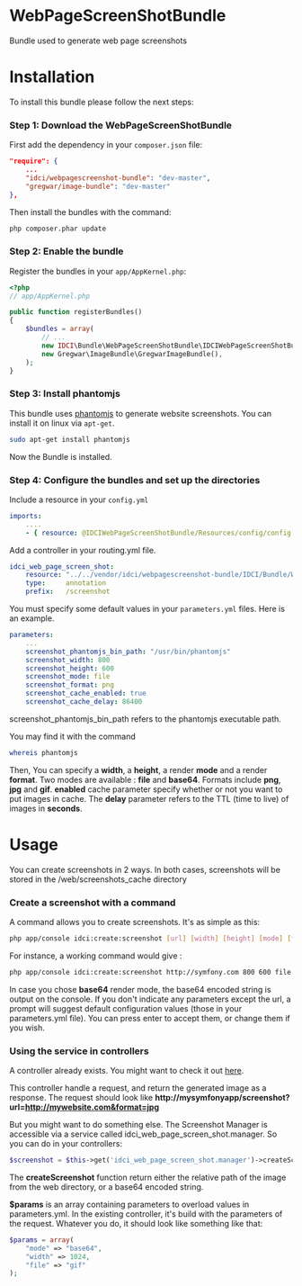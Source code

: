 WebPageScreenShotBundle
=======================

Bundle used to generate web page screenshots

Installation
============

To install this bundle please follow the next steps:

### Step 1: Download the WebPageScreenShotBundle

First add the dependency in your `composer.json` file:

```json
"require": {
    ...
    "idci/webpagescreenshot-bundle": "dev-master",
    "gregwar/image-bundle": "dev-master"
},
```

Then install the bundles with the command:

```sh
php composer.phar update
```

### Step 2: Enable the bundle

Register the bundles in your `app/AppKernel.php`:

```php
<?php
// app/AppKernel.php

public function registerBundles()
{
    $bundles = array(
        // ...
        new IDCI\Bundle\WebPageScreenShotBundle\IDCIWebPageScreenShotBundle(),
        new Gregwar\ImageBundle\GregwarImageBundle(),
    );
}
```

### Step 3: Install phantomjs

This bundle uses [phantomjs](http://phantomjs.org/ "phantomjs") to generate website screenshots. You can install it on linux via `apt-get`.

```sh
sudo apt-get install phantomjs
```

Now the Bundle is installed.

### Step 4: Configure the bundles and set up the directories

Include a resource in your `config.yml`

```yml
imports:
    ....
    - { resource: @IDCIWebPageScreenShotBundle/Resources/config/config.yml }
```

Add a controller in your routing.yml file.
```yml
idci_web_page_screen_shot:
    resource: "../../vendor/idci/webpagescreenshot-bundle/IDCI/Bundle/WebPageScreenShotBundle/Controller"
    type:     annotation
    prefix:   /screenshot
```

You must specify some default values in your `parameters.yml` files. Here is an example.

```yml
parameters:
    ...
    screenshot_phantomjs_bin_path: "/usr/bin/phantomjs"
    screenshot_width: 800
    screenshot_height: 600
    screenshot_mode: file
    screenshot_format: png
    screenshot_cache_enabled: true
    screenshot_cache_delay: 86400
```

screenshot_phantomjs_bin_path refers to the phantomjs executable path.

You may find it with the command

```sh
whereis phantomjs
```

Then, You can specify a **width**, a **height**, a render **mode** and a render **format**. Two modes are available : **file** and **base64**. Formats include **png**, **jpg** and **gif**.
**enabled** cache parameter specify whether or not you want to put images in cache. The **delay** parameter refers to the TTL (time to live) of images in **seconds**.

Usage
=====

You can create screenshots in 2 ways. In both cases, screenshots will be stored in the /web/screenshots_cache directory

### Create a screenshot with a command

A command allows you to create screenshots. It's as simple as this: 
```sh
php app/console idci:create:screenshot [url] [width] [height] [mode] [format]
```

For instance, a working command would give :
```sh
php app/console idci:create:screenshot http://symfony.com 800 600 file jpg
```

In case you chose **base64** render mode, the base64 encoded string is output on the console. If you don't indicate any parameters except the url, a prompt will suggest default configuration values (those in your parameters.yml file). You can press enter to accept them, or change them if you wish.

### Using the service in controllers

A controller already exists. You might want to check it out [here](https://github.com/IDCI-Consulting/WebPageScreenShotBundle/blob/master/Controller/FrontController.php "front-controller").

This controller handle a request, and return the generated image as a response.
The request should look like **http://mysymfonyapp/screenshot?url=http://mywebsite.com&format=jpg**

But you might want to do something else.
The Screenshot Manager is accessible via a service called idci_web_page_screen_shot.manager. So you can do in your controllers:

```php
$screenshot = $this->get('idci_web_page_screen_shot.manager')->createScreenshot($url, $params);
```

The **createScreenshot** function return either the relative path of the image from the web directory, or a base64 encoded string.

**$params** is an array containing parameters to overload values in parameters.yml. In the existing controller, it's build with the parameters of the request.
Whatever you do, it should look like something like that:

```php
$params = array(
    "mode" => "base64",
    "width" => 1024,
    "file" => "gif"
);
```








